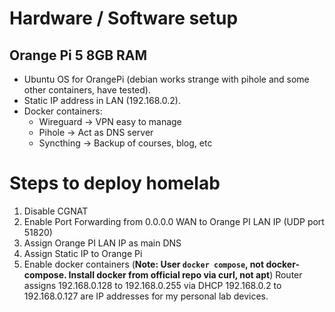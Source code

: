 # Hardware / Software setup
## Orange Pi 5 8GB RAM
- Ubuntu OS for OrangePi (debian works strange with pihole and some other containers, have tested).
- Static IP address in LAN (192.168.0.2).
- Docker containers:
	- Wireguard -> VPN easy to manage
	- Pihole -> Act as DNS server
	- Syncthing -> Backup of courses, blog, etc
# Steps to deploy homelab
1. Disable CGNAT
2. Enable Port Forwarding from 0.0.0.0 WAN to Orange PI LAN IP (UDP port 51820)
3. Assign Orange PI LAN IP as main DNS
4. Assign Static IP to Orange Pi
5. Enable docker containers (**Note: User `docker compose`, not docker-compose. Install docker from official repo via curl, not apt**)
Router assigns 192.168.0.128 to 192.168.0.255 via DHCP
192.168.0.2 to 192.168.0.127 are IP addresses for my personal lab devices.